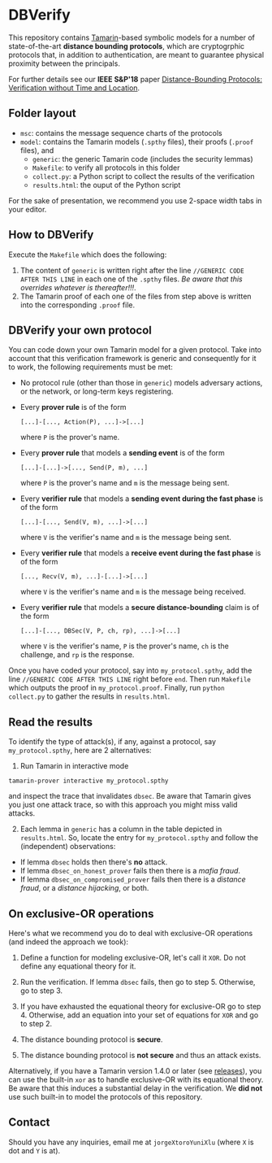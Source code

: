 # DBVerify

This repository contains [Tamarin](https://tamarin-prover.github.io/)-based symbolic models for a number of state-of-the-art **distance bounding protocols**, which are cryptogrphic protocols that, in addition to authentication, are meant to guarantee physical proximity between the principals.

For further details see our **IEEE S\&P'18** paper [Distance-Bounding Protocols: Verification without Time and Location](https://drive.google.com/file/d/1VtMDUKLYr8BTgKy8aSjLG-UBS8VcKcuR/view).

## Folder layout
* ```msc```: contains the message sequence charts of the protocols
* ```model```: contains the Tamarin models (```.spthy``` files), their proofs (```.proof``` files), and
  * ```generic```: the generic Tamarin code (includes the security lemmas)
  * ```Makefile```: to verify all protocols in this folder
  * ```collect.py```: a Python script to collect the results of the verification
  * ```results.html```: the ouput of the Python script

For the sake of presentation, we recommend you use 2-space width tabs in your editor.

## How to DBVerify
Execute the ```Makefile``` which does the following:

1. The content of ```generic``` is written right after the line ```//GENERIC CODE AFTER THIS LINE``` in each one of the ```.spthy``` files. *Be aware that this overrides whatever is thereafter!!!*.
2. The Tamarin proof of each one of the files from step above is written into the corresponding ```.proof``` file.

## DBVerify your own protocol

You can code down your own Tamarin model for a given protocol. Take into account that this verification framework is generic and consequently for it to work, the following requirements must be met:

* No protocol rule (other than those in ```generic```) models adversary actions, or the network, or long-term keys registering.
* Every **prover rule** is of the form
  ```
  [...]-[..., Action(P), ...]->[...]
  ```
  where ```P``` is the prover's name.
* Every **prover rule** that models a **sending event** is of the form
  ```
  [...]-[...]->[..., Send(P, m), ...]
  ```
  where ```P``` is the prover's name and ```m``` is the message being sent.
* Every **verifier rule** that models a **sending event during the fast phase** is of the form
   ```
   [...]-[..., Send(V, m), ...]->[...]
   ```
   where ```V``` is the verifier's name and ```m``` is the message being sent.
* Every **verifier rule** that models a **receive event during the fast phase** is of the form
   ```
   [..., Recv(V, m), ...]-[...]->[...]
   ```
   where ```V``` is the verifier's name and ```m``` is the message being received.
   
* Every **verifier rule** that models a **secure distance-bounding** claim is of the form
  ```
  [...]-[..., DBSec(V, P, ch, rp), ...]->[...]
  ```
  where ```V``` is the verifier's name, ```P``` is the prover's name, ```ch``` is the challenge, and ```rp``` is the response.

Once you have coded your protocol, say into ```my_protocol.spthy```, add the line ```//GENERIC CODE AFTER THIS LINE``` right before ```end```. Then run ```Makefile``` which outputs the proof in ```my_protocol.proof```. Finally, run ```python collect.py``` to gather the results in ```results.html```. 

## Read the results

To identify the type of attack(s), if any, against a protocol, say ```my_protocol.spthy```, here are 2 alternatives:

1. Run Tamarin in interactive mode 
  ```
  tamarin-prover interactive my_protocol.spthy
  ```
  and inspect the trace that invalidates ```dbsec```. Be aware that Tamarin gives you just one attack trace, so with this approach you might miss valid attacks.

2. Each lemma in ```generic``` has a column in the table depicted in ```results.html```. So, locate the entry for ```my_protocol.spthy``` and follow the (independent) observations:
  * If lemma ```dbsec``` holds then there's **no** attack.
  * If lemma ```dbsec_on_honest_prover``` fails then there is a *mafia fraud*.
  * If lemma ```dbsec_on_compromised_prover``` fails then there is a *distance fraud*, or a *distance hijacking*, or both.

## On exclusive-OR operations

Here's what we recommend you do to deal with exclusive-OR operations (and indeed the approach we took):

1. Define a function for modeling exclusive-OR, let's call it ```XOR```. Do not define any equational theory for it.

2. Run the verification. If lemma ```dbsec``` fails, then go to step 5. Otherwise, go to step 3.

3. If you have exhausted the equational theory for exclusive-OR go to step 4. Otherwise, add an equation into your set of equations for ```XOR``` and go to step 2.

4. The distance bounding protocol is **secure**.

5. The distance bounding protocol is **not secure** and thus an attack exists.

Alternatively, if you have a Tamarin version 1.4.0 or later (see [releases](https://github.com/tamarin-prover/tamarin-prover/releases)), you can use the built-in ```xor``` as to handle exclusive-OR with its equational theory. Be aware that this induces a substantial delay in the verification. We **did not** use such built-in to model the protocols of this repository.

## Contact

Should you have any inquiries, email me at ```jorgeXtoroYuniXlu``` (where ```X``` is dot and ```Y``` is at).


